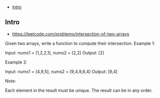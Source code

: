 - [Intro](#intro)

## Intro

- https://leetcode.com/problems/intersection-of-two-arrays

Given two arrays, write a function to compute their intersection.
Example 1:

Input: nums1 = [1,2,2,1], nums2 = [2,2]
Output: [2]


Example 2:

Input: nums1 = [4,9,5], nums2 = [9,4,9,8,4]
Output: [9,4]

Note:

Each element in the result must be unique.
The result can be in any order.

 
